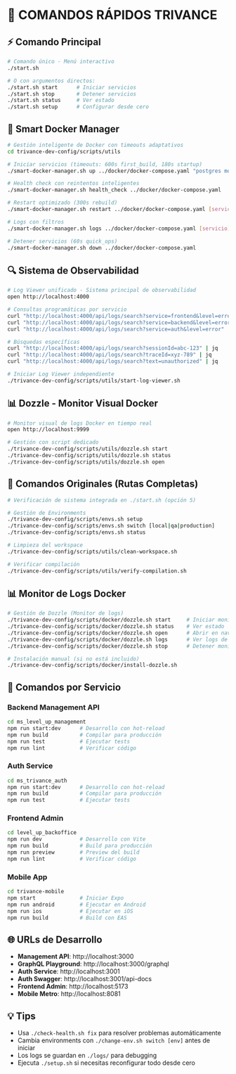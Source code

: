 # 🚀 COMANDOS RÁPIDOS TRIVANCE

## ⚡ Comando Principal

```bash
# Comando único - Menú interactivo
./start.sh

# O con argumentos directos:
./start.sh start      # Iniciar servicios
./start.sh stop       # Detener servicios
./start.sh status     # Ver estado
./start.sh setup      # Configurar desde cero
```

## 🐳 Smart Docker Manager

```bash
# Gestión inteligente de Docker con timeouts adaptativos
cd trivance-dev-config/scripts/utils

# Iniciar servicios (timeouts: 600s first_build, 180s startup)
./smart-docker-manager.sh up ../docker/docker-compose.yaml "postgres mongodb ms_level_up_management ms_trivance_auth dozzle log-viewer"

# Health check con reintentos inteligentes
./smart-docker-manager.sh health_check ../docker/docker-compose.yaml

# Restart optimizado (300s rebuild)
./smart-docker-manager.sh restart ../docker/docker-compose.yaml [servicio]

# Logs con filtros
./smart-docker-manager.sh logs ../docker/docker-compose.yaml [servicio]

# Detener servicios (60s quick_ops)
./smart-docker-manager.sh down ../docker/docker-compose.yaml
```

## 🔍 Sistema de Observabilidad

```bash
# Log Viewer unificado - Sistema principal de observabilidad
open http://localhost:4000

# Consultas programáticas por servicio
curl "http://localhost:4000/api/logs/search?service=frontend&level=error" | jq
curl "http://localhost:4000/api/logs/search?service=backend&level=error" | jq
curl "http://localhost:4000/api/logs/search?service=auth&level=error" | jq

# Búsquedas específicas
curl "http://localhost:4000/api/logs/search?sessionId=abc-123" | jq
curl "http://localhost:4000/api/logs/search?traceId=xyz-789" | jq
curl "http://localhost:4000/api/logs/search?text=unauthorized" | jq

# Iniciar Log Viewer independiente
./trivance-dev-config/scripts/utils/start-log-viewer.sh
```

## 📊 Dozzle - Monitor Visual Docker

```bash
# Monitor visual de logs Docker en tiempo real
open http://localhost:9999

# Gestión con script dedicado
./trivance-dev-config/scripts/utils/dozzle.sh start
./trivance-dev-config/scripts/utils/dozzle.sh status
./trivance-dev-config/scripts/utils/dozzle.sh open
```

## 📁 Comandos Originales (Rutas Completas)

```bash
# Verificación de sistema integrada en ./start.sh (opción 5)

# Gestión de Environments
./trivance-dev-config/scripts/envs.sh setup
./trivance-dev-config/scripts/envs.sh switch [local|qa|production]
./trivance-dev-config/scripts/envs.sh status

# Limpieza del workspace
./trivance-dev-config/scripts/utils/clean-workspace.sh

# Verificar compilación
./trivance-dev-config/scripts/utils/verify-compilation.sh
```

## 📊 Monitor de Logs Docker

```bash
# Gestión de Dozzle (Monitor de logs)
./trivance-dev-config/scripts/docker/dozzle.sh start     # Iniciar monitor
./trivance-dev-config/scripts/docker/dozzle.sh status    # Ver estado
./trivance-dev-config/scripts/docker/dozzle.sh open      # Abrir en navegador
./trivance-dev-config/scripts/docker/dozzle.sh logs      # Ver logs de Dozzle
./trivance-dev-config/scripts/docker/dozzle.sh stop      # Detener monitor

# Instalación manual (si no está incluido)
./trivance-dev-config/scripts/docker/install-dozzle.sh
```

## 🔧 Comandos por Servicio

### Backend Management API
```bash
cd ms_level_up_management
npm run start:dev      # Desarrollo con hot-reload
npm run build          # Compilar para producción
npm run test           # Ejecutar tests
npm run lint           # Verificar código
```

### Auth Service
```bash
cd ms_trivance_auth
npm run start:dev      # Desarrollo con hot-reload
npm run build          # Compilar para producción
npm run test           # Ejecutar tests
```

### Frontend Admin
```bash
cd level_up_backoffice
npm run dev            # Desarrollo con Vite
npm run build          # Build para producción
npm run preview        # Preview del build
npm run lint           # Verificar código
```

### Mobile App
```bash
cd trivance-mobile
npm start              # Iniciar Expo
npm run android        # Ejecutar en Android
npm run ios            # Ejecutar en iOS
npm run build          # Build con EAS
```

## 🌐 URLs de Desarrollo

- **Management API**: http://localhost:3000
- **GraphQL Playground**: http://localhost:3000/graphql
- **Auth Service**: http://localhost:3001
- **Auth Swagger**: http://localhost:3001/api-docs
- **Frontend Admin**: http://localhost:5173
- **Mobile Metro**: http://localhost:8081

## 💡 Tips

- Usa `./check-health.sh fix` para resolver problemas automáticamente
- Cambia environments con `./change-env.sh switch [env]` antes de iniciar
- Los logs se guardan en `./logs/` para debugging
- Ejecuta `./setup.sh` si necesitas reconfigurar todo desde cero
